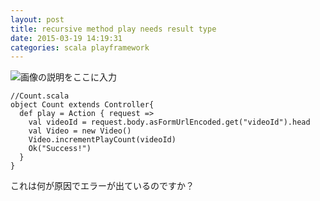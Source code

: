 ```yaml
---
layout: post
title: recursive method play needs result type
date: 2015-03-19 14:19:31
categories: scala playframework
---
```

<p><img src="https://i.stack.imgur.com/WDHme.png" alt="画像の説明をここに入力"></p>

<pre><code>//Count.scala
object Count extends Controller{
  def play = Action { request =&gt;
    val videoId = request.body.asFormUrlEncoded.get("videoId").head
    val Video = new Video()
    Video.incrementPlayCount(videoId)
    Ok("Success!")
  }
}
</code></pre>

<p>これは何が原因でエラーが出ているのですか？</p>
